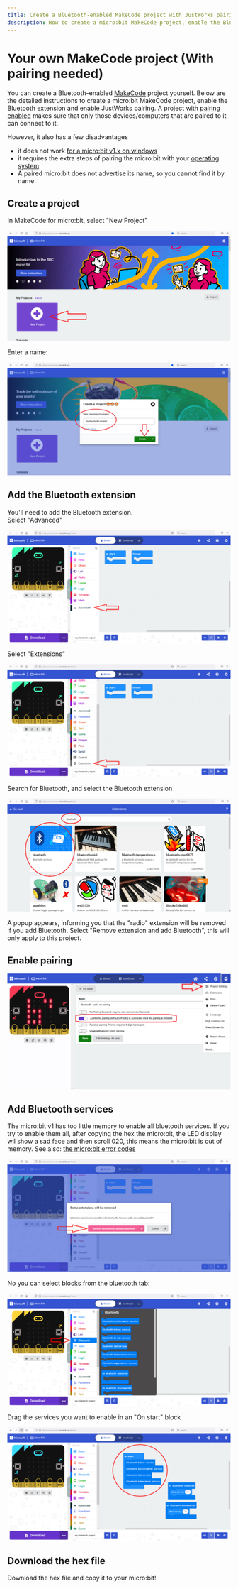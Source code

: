 ```yaml
---
title: Create a Bluetooth-enabled MakeCode project with JustWorks pairing
description: How to create a micro:bit MakeCode project, enable the Bluetooth extension and enable JustWorks pairing
---
```

# Your own MakeCode project (With pairing needed)

You can create a Bluetooth-enabled [MakeCode](https://makecode.microbit.org) project yourself. 
Below are the detailed instructions to create a micro:bit MakeCode project, enable the Bluetooth extension 
and enable JustWorks pairing. A project with [pairing enabled](#enable-pairing) makes sure that only those 
devices/computers that are paired to it can connect to it.

However, it also has a few disadvantages

- it does not work [for a micro:bit v1.x on windows](../../#microbit-versions-operating-systems-bluetooth-pairing)
- it requires the extra steps of pairing the micro:bit with your [operating](../../bluetooth-pairing/windows/pairing-microbit-windows/) [system](../../bluetooth-pairing/linux/pairing-microbit-linux-gnome/)
- A paired micro:bit does not advertise its name, so you cannot find it by name 



## Create a project
In MakeCode for micro:bit, select "New Project"  

![New project](makecode-1.png)  
  
Enter a name:

![Name project](makecode-2.png)  


## Add the Bluetooth extension
You'll need to add the Bluetooth extension.   
Select "Advanced"

![Create project](makecode-3.png)  

Select "Extensions"  

![Create project](makecode-4.png)  

Search for Bluetooth, and select the Bluetooth extension

![Create project](makecode-5.png)  

A popup appears, informing you that the "radio" extension will be removed if you add Bluetooth. 
Select "Remove extension and add Bluetooth", this will only apply to this project.  

## Enable pairing

![Select JustWorks pairing in project settings](microbit-just-works-pairing.png)


## Add Bluetooth services
The micro:bit v1 has too little memory to enable all bluetooth services. If you try to enable them all, after 
copying the hex the micro:bit, the LED display wil show a sad face and then scroll 020, this means the micro:bit is out of memory.
See also: [the micro:bit error codes](https://makecode.microbit.org/device/error-codes)

![Create project](makecode-6.png)  

No you can select blocks from the bluetooth tab:  

![Create project](makecode-7.png)  

Drag the services you want to enable in an "On start" block  

![Create project](makecode-8.png)  

## Download the hex file
Download the hex file and copy it to your micro:bit!  

